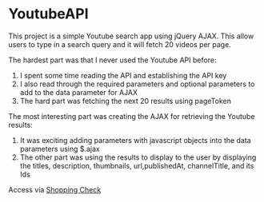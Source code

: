 YoutubeAPI
==========

This project is a simple Youtube search app using jQuery AJAX. This allow users to type in a search query and it will fetch 20 videos per page.

The hardest part was that I never used the Youtube API before:

1) I spent some time reading the API and establishing the API key
2) I also read through the required parameters and optional parameters to add to the data parameter for AJAX
3) The hard part was fetching the next 20 results using pageToken

The most interesting part was creating the AJAX for retrieving the Youtube results:

1) It was exciting adding parameters with javascript objects into the data parameters using $.ajax
2) The other part was using the results to display to the user by displaying the titles, description, thumbnails, url,publishedAt, channelTitle, and its Ids

Access via <a href="http://vindicus.github.io/ShoppingCheck/">Shopping Check</a>
